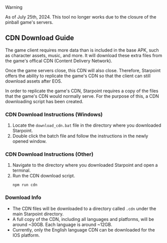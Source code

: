 > [!WARNING]
> As of July 25th, 2024. This tool no longer works due to the closure of the pinball game's servers.

## CDN Download Guide
The game client requires more data than is included in the base APK, such as character assets, music, and more. It will download these extra files from the game's offical CDN (Content Delivery Network).

Once the game servers close, this CDN will also close. Therefore, Starpoint offers the ability to replicate the game's CDN so that the client can still download assets after EOS.

In order to replicate the game's CDN, Starpoint requires a copy of the files that the game's CDN would normally serve. For the purpose of this, a CDN downloading script has been created.

### CDN Download Instructions (Windows)
1. Locate the ``download_cdn.bat`` file in the directory where you downloaded Starpoint.
2. Double click the batch file and follow the instructions in the newly opened window.

### CDN Download Instructions (Other)
1. Navigate to the directory where you downloaded Starpoint and open a terminal.
2. Run the CDN download script.
   ```
   npm run cdn
   ```

### Download Info
- The CDN files will be downloaded to a directory called ``.cdn`` under the main Starpoint directory.
- A full copy of the CDN, including all languages and platforms, will be around ~30GB. Each language is around ~12GB.
- Currently, only the English language CDN can be downloaded for the IOS platform.